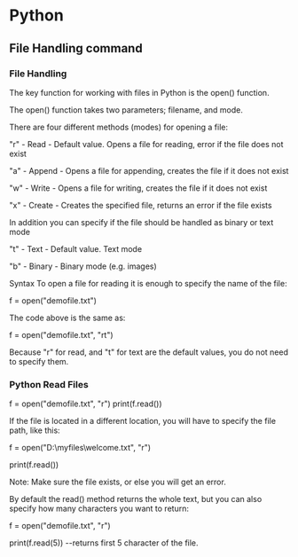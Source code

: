 # Python
## File Handling command 
### File Handling
The key function for working with files in Python is the open() function.

The open() function takes two parameters; filename, and mode.

There are four different methods (modes) for opening a file:

"r" - Read - Default value. Opens a file for reading, error if the file does not exist

"a" - Append - Opens a file for appending, creates the file if it does not exist

"w" - Write - Opens a file for writing, creates the file if it does not exist

"x" - Create - Creates the specified file, returns an error if the file exists

In addition you can specify if the file should be handled as binary or text mode

"t" - Text - Default value. Text mode

"b" - Binary - Binary mode (e.g. images)

Syntax
To open a file for reading it is enough to specify the name of the file:

f = open("demofile.txt")

The code above is the same as:

f = open("demofile.txt", "rt")

Because "r" for read, and "t" for text are the default values, you do not need to specify them.

### Python Read Files

f = open("demofile.txt", "r")
print(f.read())

If the file is located in a different location, you will have to specify the file path, like this:

f = open("D:\\myfiles\welcome.txt", "r")

print(f.read())

Note: Make sure the file exists, or else you will get an error.

By default the read() method returns the whole text, but you can also specify how many characters you want to return:

f = open("demofile.txt", "r")

print(f.read(5))  --returns first 5 character of the file. 
